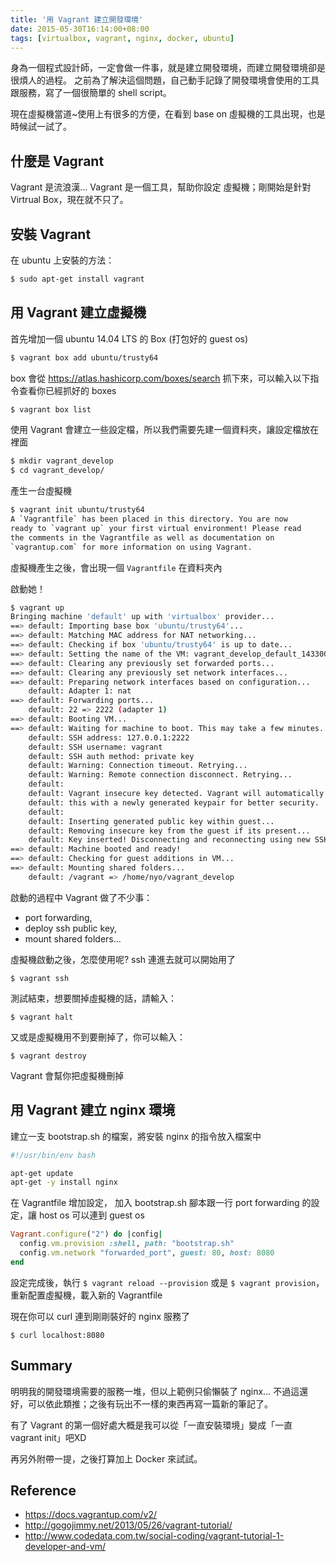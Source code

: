 ```yaml
---
title: '用 Vagrant 建立開發環境'
date: 2015-05-30T16:14:00+08:00
tags: [virtualbox, vagrant, nginx, docker, ubuntu]
---
```


身為一個程式設計師，一定會做一件事，就是建立開發環境，而建立開發環境卻是很煩人的過程。
之前為了解決這個問題，自己動手記錄了開發環境會使用的工具跟服務，寫了一個很簡單的 shell script。

現在虛擬機當道~使用上有很多的方便，在看到 base on 虛擬機的工具出現，也是時候試一試了。

## 什麼是 Vagrant

Vagrant 是流浪漢…
Vagrant 是一個工具，幫助你設定 虛擬機；剛開始是針對 Virtrual Box，現在就不只了。

## 安裝 Vagrant

在 ubuntu 上安裝的方法：

```sh
$ sudo apt-get install vagrant
```

## 用 Vagrant 建立虛擬機

首先增加一個 ubuntu 14.04 LTS 的 Box (打包好的 guest os)

```sh
$ vagrant box add ubuntu/trusty64
```

box 會從 https://atlas.hashicorp.com/boxes/search 抓下來，可以輸入以下指令查看你已經抓好的 boxes

```sh
$ vagrant box list
```

使用 Vagrant 會建立一些設定檔，所以我們需要先建一個資料夾，讓設定檔放在裡面

```sh
$ mkdir vagrant_develop
$ cd vagrant_develop/
```

產生一台虛擬機

```sh
$ vagrant init ubuntu/trusty64
A `Vagrantfile` has been placed in this directory. You are now
ready to `vagrant up` your first virtual environment! Please read
the comments in the Vagrantfile as well as documentation on
`vagrantup.com` for more information on using Vagrant.
```

虛擬機產生之後，會出現一個 `Vagrantfile` 在資料夾內

啟動她！
```sh
$ vagrant up
Bringing machine 'default' up with 'virtualbox' provider...
==> default: Importing base box 'ubuntu/trusty64'...
==> default: Matching MAC address for NAT networking...
==> default: Checking if box 'ubuntu/trusty64' is up to date...
==> default: Setting the name of the VM: vagrant_develop_default_1433005676358_75321
==> default: Clearing any previously set forwarded ports...
==> default: Clearing any previously set network interfaces...
==> default: Preparing network interfaces based on configuration...
    default: Adapter 1: nat
==> default: Forwarding ports...
    default: 22 => 2222 (adapter 1)
==> default: Booting VM...
==> default: Waiting for machine to boot. This may take a few minutes...
    default: SSH address: 127.0.0.1:2222
    default: SSH username: vagrant
    default: SSH auth method: private key
    default: Warning: Connection timeout. Retrying...
    default: Warning: Remote connection disconnect. Retrying...
    default:
    default: Vagrant insecure key detected. Vagrant will automatically replace
    default: this with a newly generated keypair for better security.
    default:
    default: Inserting generated public key within guest...
    default: Removing insecure key from the guest if its present...
    default: Key inserted! Disconnecting and reconnecting using new SSH key...
==> default: Machine booted and ready!
==> default: Checking for guest additions in VM...
==> default: Mounting shared folders...
    default: /vagrant => /home/nyo/vagrant_develop
```

啟動的過程中 Vagrant 做了不少事：
- port forwarding,
- deploy ssh public key,
- mount shared folders...


虛擬機啟動之後，怎麼使用呢? ssh 連進去就可以開始用了
```
$ vagrant ssh
```

測試結束，想要關掉虛擬機的話，請輸入：
```
$ vagrant halt
```

又或是虛擬機用不到要刪掉了，你可以輸入：
```
$ vagrant destroy
```

Vagrant 會幫你把虛擬機刪掉

## 用 Vagrant 建立 nginx 環境

建立一支 bootstrap.sh 的檔案，將安裝 nginx 的指令放入檔案中
```bash
#!/usr/bin/env bash

apt-get update
apt-get -y install nginx
```

在 Vagrantfile 增加設定，
加入 bootstrap.sh 腳本跟一行 port forwarding 的設定，讓 host os 可以連到 guest os
```ruby
Vagrant.configure("2") do |config|
  config.vm.provision :shell, path: "bootstrap.sh"
  config.vm.network "forwarded_port", guest: 80, host: 8080
end
```

設定完成後，執行 `$ vagrant reload --provision` 或是 `$ vagrant provision`，重新配置虛擬機，載入新的 Vagrantfile

現在你可以 curl 連到剛剛裝好的 nginx 服務了
```
$ curl localhost:8080
```

## Summary

明明我的開發環境需要的服務一堆，但以上範例只偷懶裝了 nginx...
不過這還好，可以依此類推；之後有玩出不一樣的東西再寫一篇新的筆記了。

有了 Vagrant 的第一個好處大概是我可以從「一直安裝環境」變成「一直 vagrant init」吧XD

再另外附帶一提，之後打算加上 Docker 來試試。


## Reference
- https://docs.vagrantup.com/v2/
- http://gogojimmy.net/2013/05/26/vagrant-tutorial/
- http://www.codedata.com.tw/social-coding/vagrant-tutorial-1-developer-and-vm/
